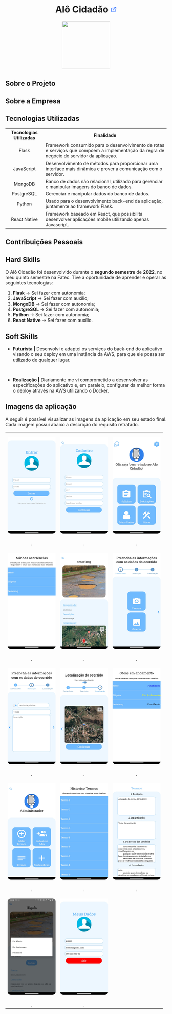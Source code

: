 <h1 align="center"><b>Alô Cidadão <a href="https://github.com/ThomasPalma1/FatecAPI-05"><img src="/docs/assets/external-link.png"  width="19" height="19"></a>
</h1></b>

<p align="center"> 
   <img src="/docs/assets/" width="150" height="150">
</p>

## **Sobre o Projeto**

<p align="justify"></p>

## **Sobre a Empresa**

<p align="justify"></p>

## **Tecnologias Utilizadas**

<p align="justify"></p>

<table>
    <tr>
        <th>Tecnologias Utilizadas</th>
        <th>Finalidade</th>
    </tr>
    <tr>
        <td align="center">Flask</td>
        <td align="justify">Framework consumido para o desenvolvimento de rotas e serviços que compõem a implementação da regra de negócio do servidor da aplicaçao.</td>
    </tr>
    <tr>
        <td align="center">JavaScript</td>
        <td align="left">Desenvolvimento de métodos para proporcionar uma interface mais dinâmica e prover a comunicação com o servidor.</td>
    </tr>
    <tr>
        <td align="center">MongoDB</td>
        <td align="left">Banco de dados não relacional, utilizado para gerenciar e manipular imagens do banco de dados.</td>
    </tr>
    <tr>
        <td align="center">PostgreSQL</td>
        <td align="left">Gerenciar e manipular dados do banco de dados.</td>
    </tr>
    <tr>
        <td align="center">Python</td>
        <td align="left">Usado para o desenvolvimento back-end da aplicação, juntamente ao framework Flask.</td>
    </tr>
    <tr>
        <td align="center">React Native</td>
        <td align="left">Framework baseado em React, que possibilita desenvolver aplicações mobile utilizando apenas Javascript.</td>   

</table>

## **Contribuições Pessoais**

## **Hard Skills**

O Alô Cidadão foi desenvolvido durante o **segundo semestre** de **2022**, no meu quinto semestre na Fatec. Tive a oportunidade de aprender e operar as seguintes tecnologias:

  1.  **Flask** &#8594; Sei fazer com autonomia;
  2.  **JavaScript** &#8594; Sei fazer com auxílio;
  3.  **MongoDB** &#8594; Sei fazer com autonomia;
  4.  **PostgreSQL** &#8594; Sei fazer com autonomia;
  5.  **Python** &#8594; Sei fazer com autonomia;
  6.  **React Native** &#8594; Sei fazer com auxílio.

## **Soft Skills**

* **Futurista |** Desenvolvi e adaptei os serviços do back-end do aplicativo visando o seu deploy em uma instância da AWS, para que ele possa ser utilizado de qualquer lugar.

<br>

* **Realização |** Diariamente me vi comprometido a desenvolver as especificações do aplicativo e, em paralelo, configurar da melhor forma o deploy através na AWS utilizando o Docker.

## **Imagens da aplicação**

<p align="justify">A seguir é possível visualizar as imagens da aplicação em seu estado final. Cada imagem possui abaixo a descrição do requisito retratado.</p>

<table align="center">
   <tr>
      <td><p align="center"><img src="/docs/FatecAPI-05/login-screen.png" width="150" height="300" /></p></td>
      <td><p align="center"><img src="/docs/FatecAPI-05/registration-screen.png" width="150" height="300" /></p></td>
      <td><p align="center"><img src="/docs/FatecAPI-05/home-screen.png" width="150" height="300" /></p></td>
   </tr>
   <tr>
      <td align="center">.</td>
      <td align="center">.</td>
      <td align="center">.</td>
   </tr>
   <tr>
      <td><p align="center"><img src="/docs/FatecAPI-05/screen-of-my-occurrences.png" width="150" height="300"/></p></td>
      <td><p align="center"><img src="/docs/FatecAPI-05/screen-that-shows-the-occurrence.png" width="150" height="300" /></p></td>
      <td><p align="center"><img src="/docs/FatecAPI-05/first-step-for-occurrence-registration.png" width="150" height="300" /></p></td>
   </tr>
   <tr>
      <td align="center">.</td>
      <td align="center">.</td>
      <td align="center">.</td>
   </tr>
   <tr>   
      <td><p align="center"><img src="/docs/FatecAPI-05/second-step-for-occurrence-registration.png.png" width="150" height="300" /></p></td>
      <td><p align="center"><img src="/docs/FatecAPI-05/third-step-for-occurrence-registration.png" width="150" height="300" /></p></td>
      <td><p align="center"><img src="/docs/FatecAPI-05/works-in-progress-screen.png" width="150" height="300"/></p></td>
   </tr>
   <tr>
      <td align="center">.</td>
      <td align="center">.</td>
      <td align="center">.</td>
   </tr>
   <tr>
      <td><p align="center"><img src="/docs/FatecAPI-05/admin-home-screen.png" width="150" height="300" /></p></td>
      <td><p align="center"><img src="/docs/FatecAPI-05/screen-that-shows-the-history-of-terms-and-conditions.png" width="150" height="300"/></p></td>
      <td><p align="center"><img src="/docs/FatecAPI-05/screen-that-allows-you-to-update-the-terms-and-conditions.png" width="150" height="300" /></p></td>
   </tr>
   <tr>
      <td align="center">.</td>
      <td align="center">.</td>
      <td align="center">.</td>
   </tr>
   <tr>
      <td><p align="center"><img src="/docs/FatecAPI-05/popup-that-shows-the-status-of-the-occurrence.png" width="150" height="300"/></p></td>
      <td><p align="center"><img src="/docs/FatecAPI-05/screen-that-displays-my-personal-data.png" width="150" height="300" /></p></td>
   </tr>
   <tr>
      <td align="center">.</td>
      <td align="center">.</td>
   </tr>
</table>